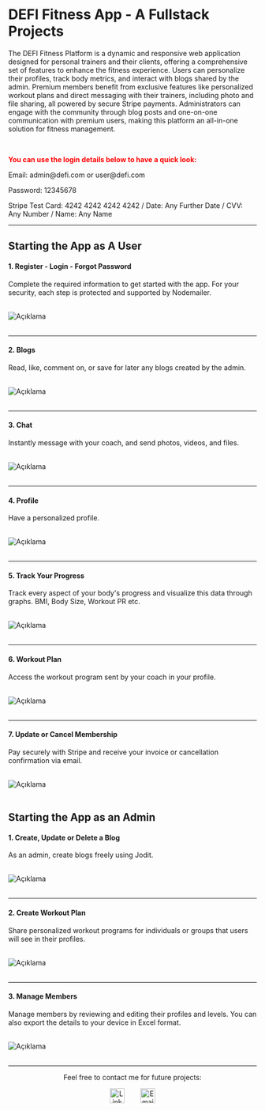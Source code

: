 # DEFI Fitness App - A Fullstack Projects
<p>  The DEFI Fitness Platform is a dynamic and responsive web application designed for personal trainers and their clients, offering a comprehensive set of features to enhance the fitness experience. Users can personalize their profiles, track body metrics, and interact with blogs shared by the admin. Premium members benefit from exclusive features like personalized workout plans and direct messaging with their trainers, including photo and file sharing, all powered by secure Stripe payments. Administrators can engage with the community through blog posts and one-on-one communication with premium users, making this platform an all-in-one solution for fitness management.  </p>
<br>

<p style="font-weight:700; color:red"> You can use the login details below to have a quick look:</p>
<p>Email: admin@defi.com or user@defi.com</p>
<p>Password: 12345678</p>
<p>Stripe Test Card: 4242 4242 4242 4242 / Date: Any Further Date / CVV: Any Number / Name: Any Name </p>

<hr/>

## Starting the App as A User

#### 1. Register - Login - Forgot Password

<p>  Complete the required information to get started with the app. For your security, each step is protected and supported by Nodemailer.</p>
<br/>
<img src="./public/readmefiles/login.png" alt="Açıklama" maxWidth="400">
<br/>
<br/>
<hr/>

#### 2. Blogs 

<p> Read, like, comment on, or save for later any blogs created by the admin.</p>
<br/>
<img src="./public/readmefiles/blogs.png" alt="Açıklama" maxWidth="400">
<br/>
<br/>
<hr/>

#### 3. Chat 
<p> Instantly message with your coach, and send photos, videos, and files. </p>
<br/>
<img src="./public/readmefiles/chat.png" alt="Açıklama" maxWidth="400">
<br/>
<br/>
<hr/>

#### 4. Profile 
<p> Have a personalized profile. </p>
<br/>
<img src="./public/readmefiles/profile.png" alt="Açıklama" maxWidth="400">
<br/>
<br/>

<hr/>

#### 5. Track Your Progress 
<p> Track every aspect of your body's progress and visualize this data through graphs. BMI, Body Size, Workout PR etc. </p>
<br/>
<img src="./public/readmefiles/progress.png" alt="Açıklama" maxWidth="400">
<br/>
<br/><hr/>


#### 6. Workout Plan
<p> Access the workout program sent by your coach in your profile.</p>
<br/>
<img src="./public/readmefiles/workoutplan.png" alt="Açıklama" maxWidth="400">
<br/>
<br/>

<hr/>

#### 7. Update or Cancel Membership
<p>Pay securely with Stripe and receive your invoice or cancellation confirmation via email.</p>
<br/>
<img src="./public/readmefiles/stripe.png" alt="Açıklama" maxWidth="400">
<br/>
<br/>


## Starting the App as an Admin

#### 1. Create, Update or Delete a Blog
<p> As an admin, create blogs freely using Jodit.</p>
<br/>
<img src="./public/readmefiles/blog creat.png" alt="Açıklama" maxWidth="400">
<br/>
<br/>
<hr/>

#### 2. Create Workout Plan
<p> Share personalized workout programs for individuals or groups that users will see in their profiles.</p>
<br/>
<img src="./public/readmefiles/create plan.png" alt="Açıklama" maxWidth="400">
<br/>
<br/>
<hr/>

#### 3. Manage Members
<p>Manage members by reviewing and editing their profiles and levels. You can also export the details to your device in Excel format.</p>
<br/>
<img src="./public/readmefiles/members.png" alt="Açıklama" maxWidth="400">
<br/>
<br/>
<hr/>
<p style="text-align: center;">Feel free to contact me for future projects:</p>
<div style="text-align: center; width:100%, display:flex; justify-content:center">
  <p style="display: flex; justify-content: center; gap: 2rem;">
    <a href="https://www.linkedin.com/in/umutpehlivan/" target="_blank">
      <img src="https://banner2.cleanpng.com/20180406/jpq/avgi8oddr.webp" alt="LinkedIn" style="width: 30px;" />
    </a>
    <a href="mailto:umutpehlivan2078@gmail.com" target="_blank">
      <img src="https://banner2.cleanpng.com/20180406/ezq/avgd52azx.webp" alt="Email" style="width: 30px;" />
    </a>
  </p>
</div>




